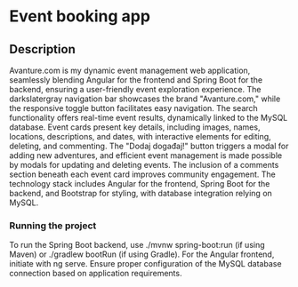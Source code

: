 # Event booking app

## Description

Avanture.com is my dynamic event management web application, seamlessly blending Angular for the frontend and Spring Boot for the backend, ensuring a user-friendly event exploration experience. The darkslatergray navigation bar showcases the brand "Avanture.com," while the responsive toggle button facilitates easy navigation. The search functionality offers real-time event results, dynamically linked to the MySQL database. Event cards present key details, including images, names, locations, descriptions, and dates, with interactive elements for editing, deleting, and commenting. The "Dodaj događaj!" button triggers a modal for adding new adventures, and efficient event management is made possible by modals for updating and deleting events. The inclusion of a comments section beneath each event card improves community engagement. The technology stack includes Angular for the frontend, Spring Boot for the backend, and Bootstrap for styling, with database integration relying on MySQL.

### Running the project

To run the Spring Boot backend, use ./mvnw spring-boot:run (if using Maven) or ./gradlew bootRun (if using Gradle). For the Angular frontend, initiate with ng serve. Ensure proper configuration of the MySQL database connection based on application requirements.
